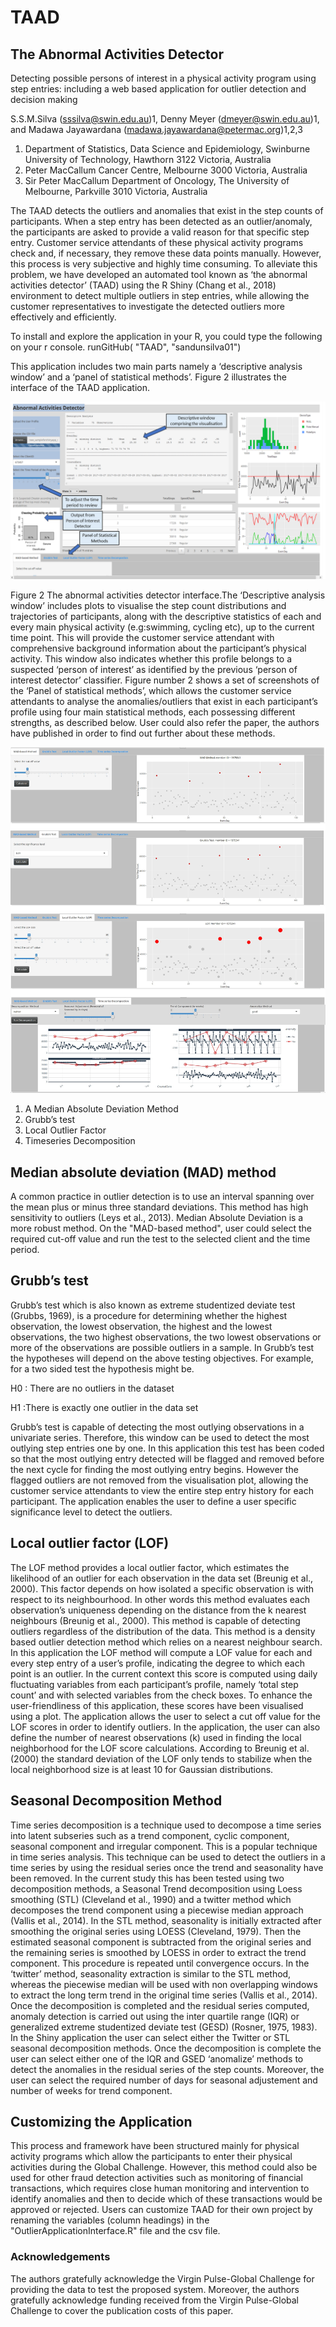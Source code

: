 # TAAD
## The Abnormal Activities Detector

Detecting possible persons of interest in a physical activity program using step entries: including a web based application for outlier detection and decision making

S.S.M.Silva (sssilva@swin.edu.au)1, Denny Meyer (dmeyer@swin.edu.au)1, and Madawa Jayawardana (madawa.jayawardana@petermac.org)1,2,3

1. Department of Statistics, Data Science and Epidemiology, Swinburne University of Technology, Hawthorn
3122 Victoria, Australia
2. Peter MacCallum Cancer Centre, Melbourne 3000 Victoria, Australia
3. Sir Peter MacCallum Department of Oncology, The University of Melbourne, Parkville 3010 Victoria,
Australia

The TAAD detects the outliers and anomalies that exist in the step counts of participants. When a step entry has been detected as an outlier/anomaly, the participants are asked to provide a valid reason for that specific step entry. Customer service attendants of these physical activity programs check and, if necessary, they remove these data points manually. However, this process is very subjective and highly time consuming. To alleviate this problem, we have developed an automated tool known as ‘the abnormal activities detector’ (TAAD) using the R Shiny (Chang et al., 2018) environment to detect multiple outliers in step entries, while allowing the customer representatives to investigate the detected outliers more effectively and efficiently. 

To install and explore the application in your R, you could type the following on your r console. 
                                            runGitHub( "TAAD", "sandunsilva01") 
                                            
This application includes two main parts namely a ‘descriptive analysis window’ and a ‘panel of statistical methods’. Figure 2 illustrates the interface of the TAAD application.

![alt text](https://github.com/sandunsilva01/TAAD/blob/master/fig2_Abnormal_activities_detector_interface.png)

Figure 2 The abnormal activities detector interface.The ‘Descriptive analysis window’ includes plots to visualise the step count distributions and trajectories of participants, along with the descriptive statistics of each and every main physical activity (e.g:swimming, cycling etc), up to the current time point. This will provide the customer service attendant with comprehensive background information about the participant’s physical activity. This window also indicates whether this profile belongs to a suspected ‘person of interest’ as identified by the previous ‘person of interest detector’ classifier. Figure number 2 shows a set of screenshots of the ‘Panel of statistical methods’, which allows the customer service attendants to analyse the anomalies/outliers that exist in each participant’s profile using four main statistical methods, each possessing different strengths, as described below. User could also refer the paper, the authors have published in order to find out further about these methods. 

![alt text](https://github.com/sandunsilva01/TAAD/blob/master/fig3_Screen_shots_of_all_the_tabs_in_statistical_panel_for_detecting_outliers.jpg)

1. A Median Absolute Deviation Method
2. Grubb’s test
3. Local Outlier Factor
4. Timeseries Decomposition

## Median absolute deviation (MAD) method

A common practice in outlier detection is to use an interval spanning over the mean plus or minus three standard deviations. This method has high sensitivity to outliers (Leys et al., 2013). Median Absolute Deviation is a more robust method. On the "MAD-based method", user could select the required cut-off value and run the test to the selected client and the time period.

## Grubb’s test

Grubb’s test which is also known as extreme studentized deviate test (Grubbs, 1969), is a procedure for determining whether the highest observation, the lowest observation, the highest and the lowest observations, the two highest observations, the two lowest observations or more of the observations are possible outliers in a sample. In Grubb’s test the hypotheses will depend on the above testing objectives. For example, for a two sided test the hypothesis might be.

H0 : There are no outliers in the dataset

H1 :There is exactly one outlier in the data set

Grubb’s test is capable of detecting the most outlying observations in a univariate series. Therefore, this window can be used to detect the most outlying step entries one by one. In this application this test has been coded so that the most outlying entry detected will be flagged and removed before the next cycle for finding the most outlying entry begins. However the flagged outliers are not removed from the visualisation plot, allowing the customer service attendants to view the entire step entry history for each participant. The application enables the user to define a user specific significance level to detect the outliers.

## Local outlier factor (LOF)

The LOF method provides a local outlier factor, which estimates the likelihood of an outlier for each observation in the data set (Breunig et al., 2000). This factor depends on how isolated a specific observation is with respect to its neighbourhood. In other words this method evaluates each observation’s uniqueness depending on the distance from the k nearest neighbours (Breunig et al., 2000). This method is capable of detecting outliers regardless of the distribution of the data. This method is a density based outlier detection method which relies on a nearest neighbour search. In this application the LOF method will compute a LOF value for each and every step entry of a user’s profile, indicating the degree to which each point is an outlier. In the current context this score is computed
using daily fluctuating variables from each participant’s profile, namely ‘total step count’ and with selected variables from the check boxes. To enhance the user-friendliness of this application, these scores have been visualised using a plot. The application allows the user to select a cut off value for the LOF scores in order to identify outliers. In the application, the user can also define the number of nearest observations (k) used in finding the local neighborhood for the LOF score calculations. According to Breunig et al. (2000) the standard deviation of the LOF only tends to stabilize when the local neighborhood size is at least 10 for Gaussian distributions.

## Seasonal Decomposition Method

Time series decomposition is a technique used to decompose a time series into latent subseries such as a trend component, cyclic component, seasonal component and irregular component. This is a popular technique in time series analysis. This technique can be used to detect the outliers in a time series by using the residual series once the trend and seasonality have been removed. In the current study this has been tested using two decomposition methods, a Seasonal Trend decomposition using Loess smoothing (STL) (Cleveland et al., 1990) and a twitter method which decomposes the trend component using a piecewise median approach (Vallis et al., 2014). In the STL method, seasonality is initially extracted after smoothing the original series using LOESS (Cleveland, 1979). Then the estimated seasonal component is subtracted from the original series and the remaining series is smoothed by LOESS in order to extract the trend component. This procedure is repeated until convergence occurs. In the ‘twitter’ method, seasonality extraction is similar to the STL method, whereas the piecewise median will be used with non overlapping windows to extract the long term trend in the original time
series (Vallis et al., 2014). Once the decomposition is completed and the residual series computed, anomaly detection is carried
out using the inter quartile range (IQR) or generalized extreme studentized deviate test (GESD) (Rosner, 1975, 1983). In the Shiny application the user can select either the Twitter or STL seasonal decomposition methods. Once the decomposition is complete the user can select either one of the IQR and GSED ‘anomalize’ methods to detect the anomalies in the residual series of the step counts. Moreover, the user can select the required number of days for seasonal adjustement and number of weeks for trend component. 

## Customizing the Application

This process and framework have been structured mainly for physical activity programs which allow the participants to enter their physical activities during the Global Challenge. However, this method could also be used for other fraud detection activities such as monitoring of financial transactions, which requires close human monitoring and intervention to identify anomalies and then to decide which of these transactions would be approved or rejected. Users can customize TAAD for their own project by renaming the variables (column headings) in the "OutlierApplicationInterface.R" file and the csv file.  

### Acknowledgements 
The authors gratefully acknowledge the Virgin Pulse-Global Challenge for providing the data to test the proposed system. Moreover, the authors gratefully acknowledge funding received from the Virgin Pulse-Global Challenge to cover the publication costs of this paper.
